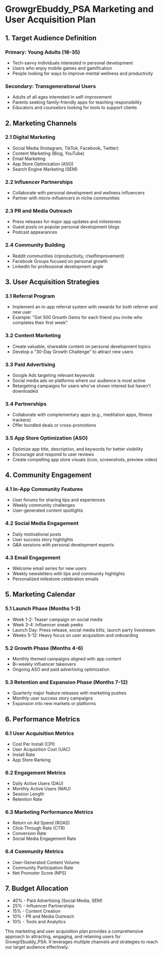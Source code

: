 # GrowgrEbuddy_PSA Marketing and User Acquisition Plan

## 1. Target Audience Definition

### Primary: Young Adults (18-35)
- Tech-savvy individuals interested in personal development
- Users who enjoy mobile games and gamification
- People looking for ways to improve mental wellness and productivity

### Secondary: Transgenerational Users
- Adults of all ages interested in self-improvement
- Parents seeking family-friendly apps for teaching responsibility
- Educators and counselors looking for tools to support clients

## 2. Marketing Channels

### 2.1 Digital Marketing
- Social Media (Instagram, TikTok, Facebook, Twitter)
- Content Marketing (Blog, YouTube)
- Email Marketing
- App Store Optimization (ASO)
- Search Engine Marketing (SEM)

### 2.2 Influencer Partnerships
- Collaborate with personal development and wellness influencers
- Partner with micro-influencers in niche communities

### 2.3 PR and Media Outreach
- Press releases for major app updates and milestones
- Guest posts on popular personal development blogs
- Podcast appearances

### 2.4 Community Building
- Reddit communities (r/productivity, r/selfimprovement)
- Facebook Groups focused on personal growth
- LinkedIn for professional development angle

## 3. User Acquisition Strategies

### 3.1 Referral Program
- Implement an in-app referral system with rewards for both referrer and new user
- Example: "Get 500 Growth Gems for each friend you invite who completes their first week"

### 3.2 Content Marketing
- Create valuable, shareable content on personal development topics
- Develop a "30-Day Growth Challenge" to attract new users

### 3.3 Paid Advertising
- Google Ads targeting relevant keywords
- Social media ads on platforms where our audience is most active
- Retargeting campaigns for users who've shown interest but haven't downloaded

### 3.4 Partnerships
- Collaborate with complementary apps (e.g., meditation apps, fitness trackers)
- Offer bundled deals or cross-promotions

### 3.5 App Store Optimization (ASO)
- Optimize app title, description, and keywords for better visibility
- Encourage and respond to user reviews
- Create compelling app store visuals (icon, screenshots, preview video)

## 4. Community Engagement

### 4.1 In-App Community Features
- User forums for sharing tips and experiences
- Weekly community challenges
- User-generated content spotlights

### 4.2 Social Media Engagement
- Daily motivational posts
- User success story highlights
- Q&A sessions with personal development experts

### 4.3 Email Engagement
- Welcome email series for new users
- Weekly newsletters with tips and community highlights
- Personalized milestone celebration emails

## 5. Marketing Calendar

### 5.1 Launch Phase (Months 1-3)
- Week 1-2: Teaser campaign on social media
- Week 3-4: Influencer sneak peeks
- Launch Day: Press release, social media blitz, launch party livestream
- Weeks 5-12: Heavy focus on user acquisition and onboarding

### 5.2 Growth Phase (Months 4-6)
- Monthly themed campaigns aligned with app content
- Bi-weekly influencer takeovers
- Ongoing ASO and paid advertising optimization

### 5.3 Retention and Expansion Phase (Months 7-12)
- Quarterly major feature releases with marketing pushes
- Monthly user success story campaigns
- Expansion into new markets or platforms

## 6. Performance Metrics

### 6.1 User Acquisition Metrics
- Cost Per Install (CPI)
- User Acquisition Cost (UAC)
- Install Rate
- App Store Ranking

### 6.2 Engagement Metrics
- Daily Active Users (DAU)
- Monthly Active Users (MAU)
- Session Length
- Retention Rate

### 6.3 Marketing Performance Metrics
- Return on Ad Spend (ROAS)
- Click-Through Rate (CTR)
- Conversion Rate
- Social Media Engagement Rate

### 6.4 Community Metrics
- User-Generated Content Volume
- Community Participation Rate
- Net Promoter Score (NPS)

## 7. Budget Allocation

- 40% - Paid Advertising (Social Media, SEM)
- 25% - Influencer Partnerships
- 15% - Content Creation
- 10% - PR and Media Outreach
- 10% - Tools and Analytics

This marketing and user acquisition plan provides a comprehensive approach to attracting, engaging, and retaining users for GrowgrEbuddy_PSA. It leverages multiple channels and strategies to reach our target audience effectively.
